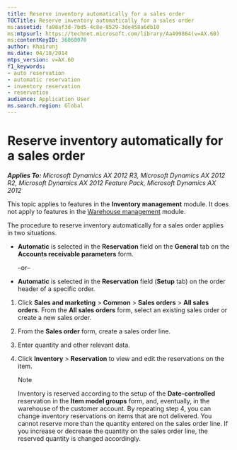 ```yaml
---
title: Reserve inventory automatically for a sales order
TOCTitle: Reserve inventory automatically for a sales order
ms:assetid: fa98af3d-7bd5-4c8e-8529-3de458a6db10
ms:mtpsurl: https://technet.microsoft.com/library/Aa499864(v=AX.60)
ms:contentKeyID: 36060070
author: Khairunj
ms.date: 04/18/2014
mtps_version: v=AX.60
f1_keywords:
- auto reservation
- automatic reservation
- inventory reservation
- reservation
audience: Application User
ms.search.region: Global
---
```


# Reserve inventory automatically for a sales order 


_**Applies To:** Microsoft Dynamics AX 2012 R3, Microsoft Dynamics AX 2012 R2, Microsoft Dynamics AX 2012 Feature Pack, Microsoft Dynamics AX 2012_

This topic applies to features in the **Inventory management** module. It does not apply to features in the [Warehouse management](warehouse-management.md) module.

The procedure to reserve inventory automatically for a sales order applies in two situations.

  - **Automatic** is selected in the **Reservation** field on the **General** tab on the **Accounts receivable parameters** form.
    
    –or–

  - **Automatic** is selected in the **Reservation** field (**Setup** tab) on the order header of a specific order.

<!-- end list -->

1.  Click **Sales and marketing** \> **Common** \> **Sales orders** \> **All sales orders**. From the **All sales orders** form, select an existing sales order or create a new sales order.

2.  From the **Sales order** form, create a sales order line.

3.  Enter quantity and other relevant data.

4.  Click **Inventory** \> **Reservation** to view and edit the reservations on the item.
    

    > [!NOTE]
    > <P>Inventory is reserved according to the setup of the <STRONG>Date-controlled</STRONG> reservation in the <STRONG>Item model groups</STRONG> form, and, eventually, in the warehouse of the customer account. By repeating step 4, you can change inventory reservations on items that are not delivered. You cannot reserve more than the quantity entered on the sales order line. If you increase or decrease the quantity on the sales order line, the reserved quantity is changed accordingly.</P>


  


